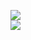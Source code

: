[![](https://img.shields.io/badge/Made%20With-Github%20Spray-lightgrey.svg?style=for-the-badge&logo=github)](https://github.com/Annihil/github-spray#13410)  
[![](https://i.imgur.com/2DrTn0Z.gif)](https://github.com/Annihil/github-spray)